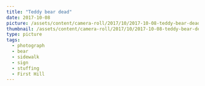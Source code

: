 ```yaml
---
title: "Teddy bear dead"
date: 2017-10-08
picture: /assets/content/camera-roll/2017/10/2017-10-08-teddy-bear-dead/20171008_050600397_iOS.jpg
thumbnail: /assets/content/camera-roll/2017/10/2017-10-08-teddy-bear-dead/20171008_050600397_iOS-thumbnail.jpg
type: picture
tags:
  - photograph
  - bear
  - sidewalk
  - sign
  - stuffing
  - First Hill
---
```

